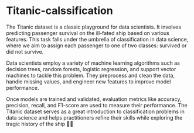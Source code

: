 # Titanic-calssification
The Titanic dataset is a classic playground for data scientists. It involves predicting passenger survival on the ill-fated ship based on various features. This task falls under the umbrella of classification in data science, where we aim to assign each passenger to one of two classes: survived or did not survive.

Data scientists employ a variety of machine learning algorithms such as decision trees, random forests, logistic regression, and support vector machines to tackle this problem. They preprocess and clean the data, handle missing values, and engineer new features to improve model performance.

Once models are trained and validated, evaluation metrics like accuracy, precision, recall, and F1-score are used to measure their performance. The Titanic dataset serves as a great introduction to classification problems in data science and helps practitioners refine their skills while exploring the tragic history of the ship 🌊💔
